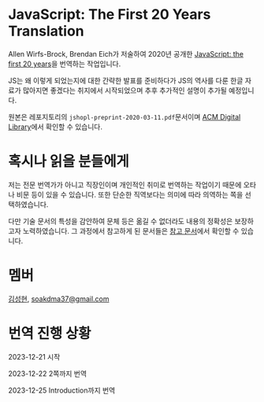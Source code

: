 # JavaScript: The First 20 Years Translation

Allen Wirfs-Brock, Brendan Eich가 저술하여 2020년 공개한 [JavaScript: the first 20 years](https://dl.acm.org/doi/10.1145/3386327)을 번역하는 작업입니다.

JS는 왜 이렇게 되었는지에 대한 간략한 발표를 준비하다가 JS의 역사를 다룬 한글 자료가 많아지면 좋겠다는 취지에서 시작되었으며 추후 추가적인 설명이 추가될 예정입니다.

원본은 레포지토리의 `jshopl-preprint-2020-03-11.pdf`문서이며 [ACM Digital Library](https://dl.acm.org/doi/10.1145/3386327)에서 확인할 수 있습니다.

# 혹시나 읽을 분들에게

저는 전문 번역가가 아니고 직장인이며 개인적인 취미로 번역하는 작업이기 때문에 오타나 비문 등이 있을 수 있습니다. 또한 단순한 직역보다는 의미에 따라 의역하는 쪽을 선택하였습니다.

다만 기술 문서의 특성을 감안하여 문체 등은 옮길 수 없더라도 내용의 정확성은 보장하고자 노력하였습니다. 그 과정에서 참고하게 된 문서들은 [참고 문서](./reference-for-study.md)에서 확인할 수 있습니다.

# 멤버

[김성현](https://witch.work/), soakdma37@gmail.com

# 번역 진행 상황

2023-12-21 시작

2023-12-22 2쪽까지 번역

2023-12-25 Introduction까지 번역